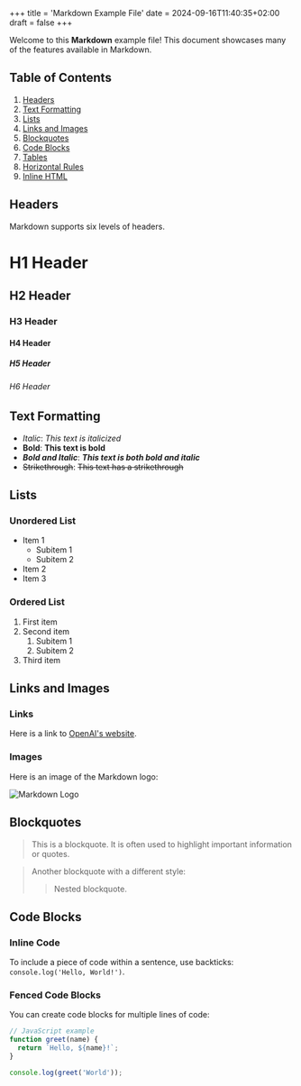 +++
title = 'Markdown Example File'
date = 2024-09-16T11:40:35+02:00
draft = false
+++

Welcome to this **Markdown** example file! This document showcases many of the features available in Markdown.

## Table of Contents

1. [Headers](#headers)
2. [Text Formatting](#text-formatting)
3. [Lists](#lists)
4. [Links and Images](#links-and-images)
5. [Blockquotes](#blockquotes)
6. [Code Blocks](#code-blocks)
7. [Tables](#tables)
8. [Horizontal Rules](#horizontal-rules)
9. [Inline HTML](#inline-html)

## Headers

Markdown supports six levels of headers.

# H1 Header
## H2 Header
### H3 Header
#### H4 Header
##### H5 Header
###### H6 Header

## Text Formatting

- *Italic*: *This text is italicized*
- **Bold**: **This text is bold**
- ***Bold and Italic***: ***This text is both bold and italic***
- ~~Strikethrough~~: ~~This text has a strikethrough~~

## Lists

### Unordered List

- Item 1
  - Subitem 1
  - Subitem 2
- Item 2
- Item 3

### Ordered List

1. First item
2. Second item
   1. Subitem 1
   2. Subitem 2
3. Third item

## Links and Images

### Links

Here is a link to [OpenAI's website](https://www.openai.com).

### Images

Here is an image of the Markdown logo:

![Markdown Logo](https://markdown-here.com/img/icon256.png)

## Blockquotes

> This is a blockquote. It is often used to highlight important information or quotes.

> Another blockquote with a different style:
> > Nested blockquote.

## Code Blocks

### Inline Code

To include a piece of code within a sentence, use backticks: `console.log('Hello, World!')`.

### Fenced Code Blocks

You can create code blocks for multiple lines of code:

```javascript
// JavaScript example
function greet(name) {
  return `Hello, ${name}!`;
}

console.log(greet('World'));
```